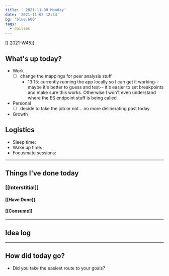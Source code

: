 ```yaml
---
title: ' 2021-11-08 Monday'
date: '2021-11-08 12:34'
bg: 'blue.600' 
tags:
  - dailies
---
```


[[ 2021-W45]]
## What's up today?
- Work
	- [ ] change the mappings for peer analysis stuff
		- 13:15: currently running the app locally so I can get it working-- maybe it's better to guess and test-- it's easier to set breakpoints and make sure this works. Otherwise I won't even understand where the ES endpoint stuff is being called
- Personal
	- [ ] decide to take the job or not... no more deliberating past today

- Growth

## Logistics
- Sleep time:
- Wake up time:
- Focusmate sessions: 

___________________________
## Things I've done today

### [[Interstitial]]

#### [[Have Done]]

#### [[Consume]]

___________________________

## Idea log

___________________________
## How did today go?
- Did you take the easiest route to your goals?